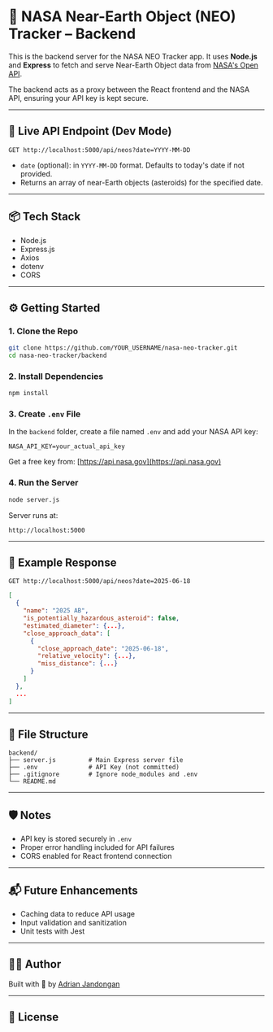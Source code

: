 # 🚀 NASA Near-Earth Object (NEO) Tracker – Backend

This is the backend server for the NASA NEO Tracker app. It uses **Node.js** and **Express** to fetch and serve Near-Earth Object data from [NASA's Open API](https://api.nasa.gov/).

The backend acts as a proxy between the React frontend and the NASA API, ensuring your API key is kept secure.

---

## 🔗 Live API Endpoint (Dev Mode)

```
GET http://localhost:5000/api/neos?date=YYYY-MM-DD
```

- `date` (optional): in `YYYY-MM-DD` format. Defaults to today's date if not provided.
- Returns an array of near-Earth objects (asteroids) for the specified date.

---

## 📦 Tech Stack

- Node.js
- Express.js
- Axios
- dotenv
- CORS

---

## ⚙️ Getting Started

### 1. Clone the Repo

```bash
git clone https://github.com/YOUR_USERNAME/nasa-neo-tracker.git
cd nasa-neo-tracker/backend
```

### 2. Install Dependencies

```bash
npm install
```

### 3. Create `.env` File

In the `backend` folder, create a file named `.env` and add your NASA API key:

```
NASA_API_KEY=your_actual_api_key
```

Get a free key from: [https://api.nasa.gov](https://api.nasa.gov)

### 4. Run the Server

```bash
node server.js
```

Server runs at:  
```
http://localhost:5000
```

---

## 🧪 Example Response

```
GET http://localhost:5000/api/neos?date=2025-06-18
```

```json
[
  {
    "name": "2025 AB",
    "is_potentially_hazardous_asteroid": false,
    "estimated_diameter": {...},
    "close_approach_data": [
      {
        "close_approach_date": "2025-06-18",
        "relative_velocity": {...},
        "miss_distance": {...}
      }
    ]
  },
  ...
]
```

---

## 📁 File Structure

```
backend/
├── server.js         # Main Express server file
├── .env              # API Key (not committed)
├── .gitignore        # Ignore node_modules and .env
└── README.md
```

---

## 🛡️ Notes

- API key is stored securely in `.env`
- Proper error handling included for API failures
- CORS enabled for React frontend connection

---

## 📬 Future Enhancements

- Caching data to reduce API usage
- Input validation and sanitization
- Unit tests with Jest

---

## 👨‍🚀 Author

Built with 💫 by [Adrian Jandongan](https://adrianjandongan.me)

---

## 📄 License


